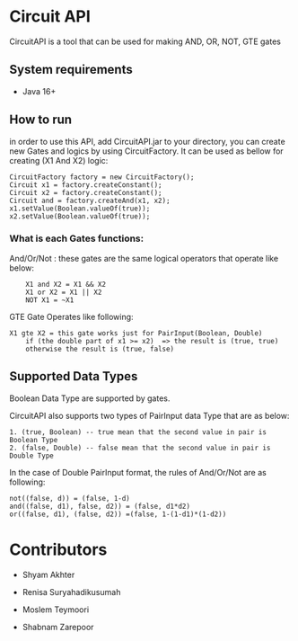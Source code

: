 # Circuit API

CircuitAPI is a tool that can be used for making AND, OR, NOT, GTE gates

## System requirements
* Java 16+


## How to run

in order to use this API, add CircuitAPI.jar to your directory, you can create new Gates and logics by using
CircuitFactory. It can be used as bellow for creating (X1 And X2) logic:

	CircuitFactory factory = new CircuitFactory();
    Circuit x1 = factory.createConstant();
    Circuit x2 = factory.createConstant();
    Circuit and = factory.createAnd(x1, x2);
    x1.setValue(Boolean.valueOf(true));
    x2.setValue(Boolean.valueOf(true));

### What is each Gates functions:

And/Or/Not : these gates are the same logical operators that operate like below:

        X1 and X2 = X1 && X2 
        X1 or X2 = X1 || X2
        NOT X1 = ~X1

GTE Gate Operates like following:

    X1 gte X2 = this gate works just for PairInput(Boolean, Double)
        if (the double part of x1 >= x2)  => the result is (true, true)
        otherwise the result is (true, false)
        


## Supported Data Types #
Boolean Data Type are supported by gates.

CircuitAPI also supports two types of PairInput data Type that are as below:

    1. (true, Boolean) -- true mean that the second value in pair is Boolean Type
    2. (false, Double) -- false mean that the second value in pair is Double Type


In the case of Double PairInput format, the rules of And/Or/Not are as following:

    not((false, d)) = (false, 1-d)
    and((false, d1), false, d2)) = (false, d1*d2)
    or((false, d1), (false, d2)) =(false, 1-(1-d1)*(1-d2))

# Contributors
* Shyam Akhter

* Renisa Suryahadikusumah

* Moslem Teymoori

* Shabnam Zarepoor

    
    
    